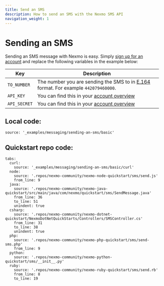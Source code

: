 ```yaml
---
title: Send an SMS
description: How to send an SMS with the Nexmo SMS API
navigation_weight: 1
---
```


# Sending an SMS

Sending an SMS message with Nexmo is easy. Simply [sign up for an account](https://dashboard.nexmo.com/sign-up) and replace the following variables in the example below:

| Key | Description |
| -------- | ----------- |
| `TO_NUMBER` | The number you are sending the SMS to in [E.164](https://en.wikipedia.org/wiki/E.164) format. For example `442079460000`. |
| `API_KEY` | You can find this in your [account overview](https://dashboard.nexmo.com/account-overview) |
| `API_SECRET` | You can find this in your [account overview](https://dashboard.nexmo.com/account-overview) |

<h2>Local code:</h2>

```tabbed_examples
source: '_examples/messaging/sending-an-sms/basic'
```

<h2>Quickstart repo code:</h2>

```tabbed_examples
tabs:
  curl:
    source: '_examples/messaging/sending-an-sms/basic/curl'
  node:
    source: '.repos/nexmo-community/nexmo-node-quickstart/sms/send.js'
    from_line: 9
  java:
    source: '.repos/nexmo-community/nexmo-java-quickstart/src/main/java/com/nexmo/quickstart/sms/SendMessage.java'
    from_line: 36
    to_line: 51
    unindent: true
  csharp:
    source: '.repos/nexmo-community/nexmo-dotnet-quickstart/NexmoDotNetQuickStarts/Controllers/SMSController.cs'
    from_line: 31
    to_line: 38
    unindent: true
  php:
    source: '.repos/nexmo-community/nexmo-php-quickstart/sms/send-sms.php'
    from_line: 9
  python:
    source: '.repos/nexmo-community/nexmo-python-quickstart/sms/__init__.py'
  ruby:
    source: '.repos/nexmo-community/nexmo-ruby-quickstart/sms/send.rb'
    from_line: 8
    to_line: 19
```
